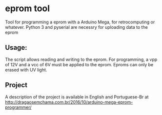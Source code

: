 # eprom tool
Tool for programming a eprom with a Arduino Mega, for retrocomputing or whatever.
Python 3 and pyserial are necessry for uploading data to the eprom
## Usage:
The script allows reading and writing to the eprom.
For programming, a vpp of 12V and a vcc of 6V must be applied to the eprom.
Eproms can only be erased with UV light. 
## Project
A description of the project is available in English and Portuguese-Br at http://dragaosemchama.com.br/2016/10/arduino-mega-eprom-programmer/

